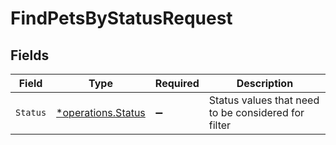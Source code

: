 # FindPetsByStatusRequest


## Fields

| Field                                                   | Type                                                    | Required                                                | Description                                             |
| ------------------------------------------------------- | ------------------------------------------------------- | ------------------------------------------------------- | ------------------------------------------------------- |
| `Status`                                                | [*operations.Status](../../models/operations/status.md) | :heavy_minus_sign:                                      | Status values that need to be considered for filter     |